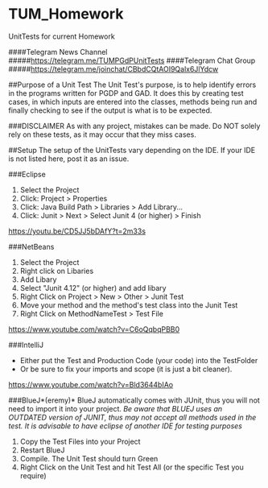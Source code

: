 # TUM_Homework
UnitTests for current Homework

####Telegram News Channel
#####https://telegram.me/TUMPGdPUnitTests
####Telegram Chat Group
#####https://telegram.me/joinchat/CBbdCQtAOI9Qalx6JlYdcw

##Purpose of a Unit Test
The Unit Test's purpose, is to help identify errors in the programs written for PGDP and GAD. It does this by creating test cases, in which inputs are entered into the classes, methods being run and finally checking to see if the output is what is to be expected.

###DISCLAIMER
As with any project, mistakes can be made. Do NOT solely rely on these tests, as it may occur that they miss cases. 

##Setup
The setup of the UnitTests vary depending on the IDE. If your IDE is not listed here, post it as an issue. 

###Eclipse
1. Select the Project
2. Click: Project > Properties
3. Click: Java Build Path > Libraries > Add Library...
4. Click: Junit > Next > Select Junit 4 (or higher) > Finish

https://youtu.be/CD5JJ5bDAfY?t=2m33s

###NetBeans
1. Select the Project
2. Right click on Libaries
3. Add Libary
4. Select "Junit 4.12" (or higher) and add libary
5. Right Click on Project > New > Other > Junit Test
6. Move your method and the method's test class into the Junit Test
7. Right Click on MethodNameTest > Test File 

https://www.youtube.com/watch?v=C6oQqbqPBB0

###IntelliJ
- Either put the Test and Production Code (your code) into the TestFolder
- Or be sure to fix your imports and scope (it is just a bit cleaner).

https://www.youtube.com/watch?v=Bld3644bIAo

###BlueJ*(eremy)*
BlueJ automatically comes with JUnit, thus you will not need to import it into your project.
*Be aware that BLUEJ uses an _OUTDATED_ version of JUNIT, thus may not accept all methods used in the test. It is advisable to have eclipse of another IDE for testing purposes*

1. Copy the Test Files into your Project
2. Restart BlueJ
3. Compile. The Unit Test should turn Green
4. Right Click on the Unit Test and hit Test All (or the specific Test you require)
